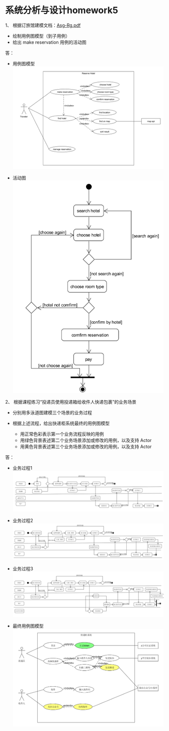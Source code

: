 <h1>系统分析与设计homework5</h1>

1、 根据订旅馆建模文档：[Asg-Rg.pdf](https://sysu-swsad.github.io/swad-guide/material/Asg_RH.pdf)

 - 绘制用例图模型（到子用例）
 - 给出 make reservation 用例的活动图

答：

- 用例图模型
     ![](https://raw.githubusercontent.com/zhengxq27/Junoir_study_last/master/%E7%B3%BB%E7%BB%9F%E5%88%86%E6%9E%90%E4%B8%8E%E8%AE%BE%E8%AE%A1/%E4%BD%9C%E4%B8%9A/homework5/%E7%94%A8%E4%BE%8B%E5%9B%BE.png)

- 活动图
    ![](https://raw.githubusercontent.com/zhengxq27/Junoir_study_last/master/%E7%B3%BB%E7%BB%9F%E5%88%86%E6%9E%90%E4%B8%8E%E8%AE%BE%E8%AE%A1/%E4%BD%9C%E4%B8%9A/homework5/%E6%B4%BB%E5%8A%A8%E5%9B%BE.png)

2、 根据课程练习“投递员使用投递箱给收件人快递包裹”的业务场景

- 分别用多泳道图建模三个场景的业务过程
- 根据上述流程，给出快递柜系统最终的用例图模型

    - 用正常色彩表示第一个业务流程反映的用例
    - 用绿色背景表述第二个业务场景添加或修改的用例，以及支持 Actor
    - 用黄色背景表述第三个业务场景添加或修改的用例，以及支持 Actor

答：

- 业务过程1
    ![](https://raw.githubusercontent.com/zhengxq27/Junoir_study_last/master/%E7%B3%BB%E7%BB%9F%E5%88%86%E6%9E%90%E4%B8%8E%E8%AE%BE%E8%AE%A1/%E4%BD%9C%E4%B8%9A/homework5/situation1.png)
- 业务过程2
    ![](https://raw.githubusercontent.com/zhengxq27/Junoir_study_last/master/%E7%B3%BB%E7%BB%9F%E5%88%86%E6%9E%90%E4%B8%8E%E8%AE%BE%E8%AE%A1/%E4%BD%9C%E4%B8%9A/homework5/situation2.png)
- 业务过程3
    ![](https://raw.githubusercontent.com/zhengxq27/Junoir_study_last/master/%E7%B3%BB%E7%BB%9F%E5%88%86%E6%9E%90%E4%B8%8E%E8%AE%BE%E8%AE%A1/%E4%BD%9C%E4%B8%9A/homework5/situation3.png)

- 最终用例图模型
    ![](https://raw.githubusercontent.com/zhengxq27/Junoir_study_last/master/%E7%B3%BB%E7%BB%9F%E5%88%86%E6%9E%90%E4%B8%8E%E8%AE%BE%E8%AE%A1/%E4%BD%9C%E4%B8%9A/homework5/%E6%9C%80%E7%BB%88%E7%94%A8%E4%BE%8B%E5%9B%BE.png)